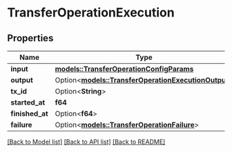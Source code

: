 # TransferOperationExecution

## Properties

Name | Type | Description | Notes
------------ | ------------- | ------------- | -------------
**input** | [**models::TransferOperationConfigParams**](TransferOperationConfigParams.md) |  | 
**output** | Option<[**models::TransferOperationExecutionOutput**](TransferOperationExecutionOutput.md)> |  | [optional]
**tx_id** | Option<**String**> |  | [optional]
**started_at** | **f64** |  | 
**finished_at** | Option<**f64**> |  | [optional]
**failure** | Option<[**models::TransferOperationFailure**](TransferOperationFailure.md)> |  | [optional]

[[Back to Model list]](../README.md#documentation-for-models) [[Back to API list]](../README.md#documentation-for-api-endpoints) [[Back to README]](../README.md)


